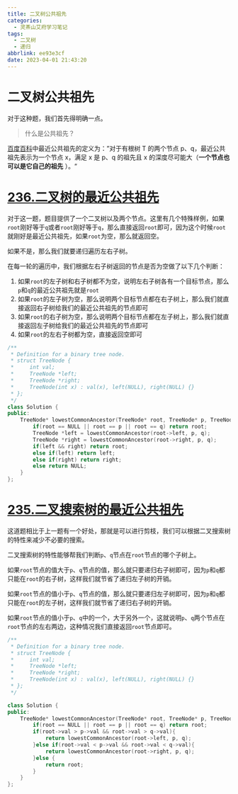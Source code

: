```yaml
---
title: 二叉树公共祖先
categories:
  - 灵茶山艾府学习笔记
tags:
  - 二叉树
  - 递归
abbrlink: ee93e3cf
date: 2023-04-01 21:43:20
---
```

# 二叉树公共祖先

对于这种题，我们首先得明确一点。

> 什么是公共祖先？
> 

[百度百科](https://baike.baidu.com/item/%E6%9C%80%E8%BF%91%E5%85%AC%E5%85%B1%E7%A5%96%E5%85%88/8918834?fr=aladdin)中最近公共祖先的定义为：”对于有根树 T 的两个节点 p、q，最近公共祖先表示为一个节点 x，满足 x 是 p、q 的祖先且 x 的深度尽可能大（**一个节点也可以是它自己的祖先**
）。“

# **[236.二叉树的最近公共祖先](https://leetcode.cn/problems/lowest-common-ancestor-of-a-binary-tree/)**

对于这一题，题目提供了一个二叉树以及两个节点。这里有几个特殊样例，如果`root`刚好等于`q`或者`root`刚好等于`q`，那么直接返回`root`即可，因为这个时候`root`就刚好是最近公共祖先，如果`root`为空，那么就返回空。

如果不是，那么我们就要递归遍历左右子树。

在每一轮的遍历中，我们根据左右子树返回的节点是否为空做了以下几个判断：

1. 如果`root`的左子树和右子树都不为空，说明左右子树各有一个目标节点，那么`p`和`q`的最近公共祖先就是`root`
2. 如果`root`的左子树为空，那么说明两个目标节点都在右子树上，那么我们就直接返回右子树给我们的最近公共祖先的节点即可
3. 如果`root`的右子树为空，那么说明两个目标节点都在左子树上，那么我们就直接返回左子树给我们的最近公共祖先的节点即可
4. 如果`root`的左右子树都为空，直接返回空即可

```cpp
/**
 * Definition for a binary tree node.
 * struct TreeNode {
 *     int val;
 *     TreeNode *left;
 *     TreeNode *right;
 *     TreeNode(int x) : val(x), left(NULL), right(NULL) {}
 * };
 */
class Solution {
public:
    TreeNode* lowestCommonAncestor(TreeNode* root, TreeNode* p, TreeNode* q) {
        if(root == NULL || root == p || root == q) return root;
        TreeNode *left = lowestCommonAncestor(root->left, p, q);
        TreeNode *right = lowestCommonAncestor(root->right, p, q);
        if(left && right) return root;
        else if(left) return left;
        else if(right) return right;
        else return NULL;
    }
};
```

# **[235.二叉搜索树的最近公共祖先](https://leetcode.cn/problems/lowest-common-ancestor-of-a-binary-search-tree/)**

这道题相比于上一题有一个好处，那就是可以进行剪枝，我们可以根据二叉搜索树的特性来减少不必要的搜索。

二叉搜索树的特性能够帮我们判断`p`、`q`节点在`root`节点的哪个子树上。

如果`root`节点的值大于`p`、`q`节点的值，那么就只要递归右子树即可，因为`p`和`q`都只能在`root`的右子树，这样我们就节省了递归左子树的开销。

如果`root`节点的值小于`p`、`q`节点的值，那么就只要递归左子树即可，因为`p`和`q`都只能在`root`的左子树，这样我们就节省了递归右子树的开销。

如果`root`节点的值小于`p`、`q`中的一个，大于另外一个，这就说明`p`、`q`两个节点在`root`节点的左右两边，这种情况我们直接返回`root`节点即可。

```cpp
/**
 * Definition for a binary tree node.
 * struct TreeNode {
 *     int val;
 *     TreeNode *left;
 *     TreeNode *right;
 *     TreeNode(int x) : val(x), left(NULL), right(NULL) {}
 * };
 */

class Solution {
public:
    TreeNode* lowestCommonAncestor(TreeNode* root, TreeNode* p, TreeNode* q) {
        if(root == NULL || root == p || root == q) return root;
        if(root->val > p->val && root->val > q->val){
            return lowestCommonAncestor(root->left, p, q);
        }else if(root->val < p->val && root->val < q->val){
            return lowestCommonAncestor(root->right, p, q);
        }else {
            return root;
        }
    }
};
```